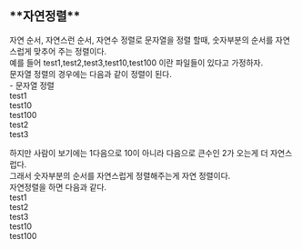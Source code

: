 ﻿<h2>**자연정렬**</h2>
자연 순서, 자연스런 순서, 자연수 정렬로 문자열을 정렬 할때, 숫자부분의 순서를 자연스럽게 맞추어 주는 정렬이다.<br>
예를 들어 test1,test2,test3,test10,test100 이란 파일들이 있다고 가정하자.<br>
문자열 정렬의 경우에는 다음과 같이 정렬이 된다. <br>
- 문자열 정렬<br>
test1<br>
test10<br>
test100<br>
test2<br>
test3<br>

하지만 사람이 보기에는 1다음으로 10이 아니라 다음으로 큰수인 2가 오는게 더 자연스럽다.<br>
그래서 숫자부분의 순서를 자연스럽게 정렬해주는게 자연 정렬이다.<br>
자연정렬을 하면 다음과 같다. <br>
test1<br>
test2<br>
test3<br>
test10<br>
test100<br>

